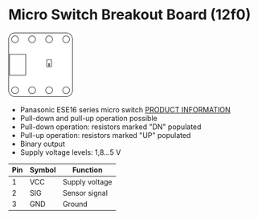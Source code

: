 # Micro Switch Breakout Board (12f0)
![Micro Switch Breakout Board (12f0)](../../assets/outline-12f0.png)

* Panasonic ESE16 series micro switch [PRODUCT INFORMATION](https://industry.panasonic.eu/products/components/switches/detector-switches?utm_campaign=iot-components&utm_medium=github&utm_source=page-12f0)
* Pull-down and pull-up operation possible
* Pull-down operation: resistors marked "DN" populated
* Pull-up operation: resistors marked "UP" populated
* Binary output
* Supply voltage levels: 1,8...5 V

| Pin | Symbol | Function       |
|-----|--------|----------------|
| 1   | VCC    | Supply voltage |
| 2   | SIG    | Sensor signal  |
| 3   | GND    | Ground         |
